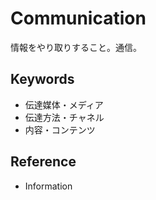 # Communication

情報をやり取りすること。通信。

## Keywords

- 伝達媒体・メディア
- 伝達方法・チャネル
- 内容・コンテンツ

## Reference

- Information
